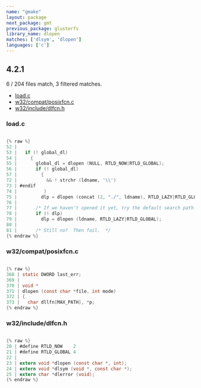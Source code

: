 ```yaml
---
name: "gmake"
layout: package
next_package: gmt
previous_package: glusterfs
library_name: dlopen
matches: ['dlsym', 'dlopen']
languages: ['c']
---
```

## 4.2.1
6 / 204 files match, 3 filtered matches.

 - [load.c](#loadc)
 - [w32/compat/posixfcn.c](#w32compatposixfcnc)
 - [w32/include/dlfcn.h](#w32includedlfcnh)

### load.c

```c

{% raw %}
52 | 
53 |   if (! global_dl)
54 |     {
55 |       global_dl = dlopen (NULL, RTLD_NOW|RTLD_GLOBAL);
56 |       if (! global_dl)
57 |         {
72 |           && ! strchr (ldname, '\\')
73 | #endif
74 |          )
75 |         dlp = dlopen (concat (2, "./", ldname), RTLD_LAZY|RTLD_GLOBAL);
76 | 
77 |       /* If we haven't opened it yet, try the default search path.  */
78 |       if (! dlp)
79 |         dlp = dlopen (ldname, RTLD_LAZY|RTLD_GLOBAL);
80 | 
81 |       /* Still no?  Then fail.  */
{% endraw %}

```
### w32/compat/posixfcn.c

```c

{% raw %}
368 | static DWORD last_err;
369 | 
370 | void *
371 | dlopen (const char *file, int mode)
372 | {
373 |   char dllfn[MAX_PATH], *p;
{% endraw %}

```
### w32/include/dlfcn.h

```c

{% raw %}
20 | #define RTLD_NOW    2
21 | #define RTLD_GLOBAL 4
22 | 
23 | extern void *dlopen (const char *, int);
24 | extern void *dlsym (void *, const char *);
25 | extern char *dlerror (void);
{% endraw %}

```